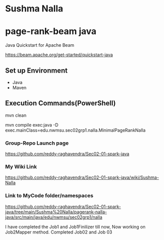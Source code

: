 # Sushma Nalla

# page-rank-beam java

Java Quickstart for Apache Beam

<https://beam.apache.org/get-started/quickstart-java>

## Set up Environment

- Java
- Maven

## Execution Commands(PowerShell)

mvn clean

mvn compile exec:java -D exec.mainClass=edu.nwmsu.sec02grp1.nalla.MinimalPageRankNalla

### Group-Repo Launch page

<https://github.com/reddy-raghavendra/Sec02-01-spark-java>

### My Wiki Link

<https://github.com/reddy-raghavendra/Sec02-01-spark-java/wiki/Sushma-Nalla>

### Link to MyCode folder/namespaces

<https://github.com/reddy-raghavendra/Sec02-01-spark-java/tree/main/Sushma%20Nalla/pagerank-nalla-java/src/main/java/edu/nwmsu/sec02grp1/nalla>

I have completed the Job1 and Job1Finilizer till now, Now working on Job2Mapper method.
Completed Job02 and Job 03
